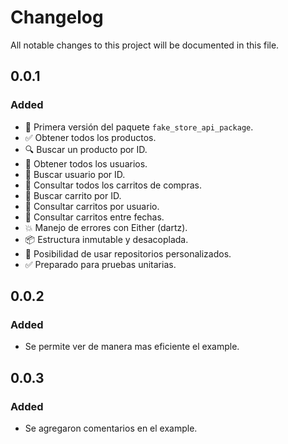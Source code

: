 # Changelog

All notable changes to this project will be documented in this file.

## 0.0.1

### Added
- 🎉 Primera versión del paquete `fake_store_api_package`.
- ✅ Obtener todos los productos.
- 🔍 Buscar un producto por ID.
- 👤 Obtener todos los usuarios.
- 👤 Buscar usuario por ID.
- 🛒 Consultar todos los carritos de compras.
- 🛒 Buscar carrito por ID.
- 🛒 Consultar carritos por usuario.
- 📅 Consultar carritos entre fechas.
- 💥 Manejo de errores con Either (dartz).
- 📦 Estructura inmutable y desacoplada.
- 🔄 Posibilidad de usar repositorios personalizados.
- ✅ Preparado para pruebas unitarias.

## 0.0.2

### Added
- Se permite ver de manera mas eficiente el example.

## 0.0.3

### Added
- Se agregaron comentarios en el example.